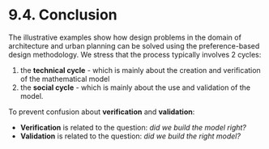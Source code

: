 # 9.4. Conclusion

The illustrative examples show how design problems in the domain of architecture and urban planning can be solved using the preference-based design methodology. We stress that the process typically involves 2 cycles: 
1) the **technical cycle** - which is mainly about the creation and verification of the mathematical model 
2) the **social cycle** - which is mainly about the use and validation of the model.

To prevent confusion about **verification** and **validation**:

 - **Verification** is related to the question: *did we build the model right?*
 - **Validation** is related to the question: *did we build the right model?*
